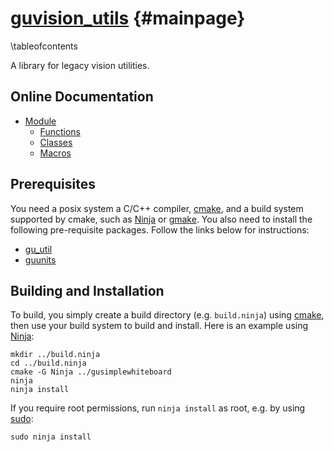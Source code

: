 [guvision_utils](https://github.com/mipalgu/guvision_utils) {#mainpage}
===================================================================
\tableofcontents

A library for legacy vision utilities.

## Online Documentation

 * [Module](https://mipalgu.github.io/guvision_utils/globals_defs.html)
   - [Functions](https://mipalgu.github.io/guvision_utils/globals_func.html)
   - [Classes](https://mipalgu.github.io/guvision_utils/annotated.html)
   - [Macros](https://mipalgu.github.io/guvision_utils/globals_defs.html)

## Prerequisites

You need a posix system a C/C++ compiler, [cmake](https://cmake.org),
and a build system supported by cmake, such as
[Ninja](https://ninja-build.org) or
[gmake](https://www.gnu.org/software/make/).
You also need to install the following pre-requisite packages.
Follow the links below for instructions:

 * [gu_util](https://github.com/mipalgu/gu_util)
 * [guunits](https://github.com/mipalgu/guunits)

## Building and Installation

To build, you simply create a build directory (e.g. `build.ninja`)
using [cmake](https://cmake.org), then use your build system to
build and install. Here is an example using
[Ninja](https://ninja-build.org):

	mkdir ../build.ninja
	cd ../build.ninja
	cmake -G Ninja ../gusimplewhiteboard
	ninja
	ninja install

If you require root permissions, run `ninja install` as root,
e.g. by using [sudo](https://www.sudo.ws):

	sudo ninja install
